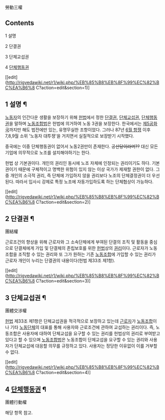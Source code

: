 勞動三權

## Contents

    

1 설명

2 단결권

3 단체교섭권

4 [단체행동권](%EB%8B%A8%EC%B2%B4%ED%96%89%EB%8F%99%EA%B6%8C.md)

[[edit](http://rigvedawiki.net/r1/wiki.php/%EB%85%B8%EB%8F%99%EC%82%BC%EA%B6%8
C?action=edit&section=1)]

## 1 설명 ¶

  

[노동자](%EB%85%B8%EB%8F%99%EC%9E%90.md)의 인간다운 생활을 보장하기 위해
[헌법](%ED%97%8C%EB%B2%95.md)에서 정한 [단결권](%EB%8B%A8%EA%B2%B0%EA%B6%8C.md),
[단체교섭권](%EB%8B%A8%EC%B2%B4%EA%B5%90%EC%84%AD%EA%B6%8C.md),
[단체행동권](%EB%8B%A8%EC%B2%B4%ED%96%89%EB%8F%99%EA%B6%8C.md)을 말하며
[노동조합법](%EB%85%B8%EB%8F%99%EC%A1%B0%ED%95%A9%EB%B2%95.md)은 헌법에 의거하여 노동 3권을
보장한다. 한국에서는 [제5공화국](%EC%A0%9C5%EA%B3%B5%ED%99%94%EA%B5%AD.md)까지만 해도 법전에만
있는, 유명무실한 조항이었다. 그러나 87년 [6월 항쟁](6%EC%9B%94%20%ED%95%AD%EC%9F%81.md) 이후
7,8,9월 소위 '노동자 대투쟁'을 거치면서 실질적으로 보장받기 시작했다.

  

중국에는 이중 단체행동권이 없어서 노동2권만이 존재한다. <del>공산당이라며??</del> 대신 모든 기업에 의무적으로 노조를
설치해야하기는 한다.

  

헌법 상 기본권이다. 개인의 권리인 동시에 노조 자체에 인정되는 권리이기도 하다. 기본권이기 때문에 구체적이고 명백한 위험이 있지 않는 이상
국가가 제재할 권한이 없다. 그 중 개인의 소극적 권리, 즉 단체에 가입하지 않을 권리보다 노조의 단체결정권이 더 우선된다. 따라서 입사시
강제로 특정 노조에 자동가입하도록 하는 단체협상이 가능하다.

[[edit](http://rigvedawiki.net/r1/wiki.php/%EB%85%B8%EB%8F%99%EC%82%BC%EA%B6%8
C?action=edit&section=2)]

## 2 단결권 ¶

團結權

  

근로조건의 향상을 위해 근로자와 그 소속단체에게 부여된 단결의 조직 및 활동을 중심으로 단결체에게 가입 및 단결체의 존립보호를 위한
[헌법](%ED%97%8C%EB%B2%95.md)상의 [권리](%EA%B6%8C%EB%A6%AC.md)이다. 근로자가 노동조합을
조직할 수 있는 권리와 또 그가 원하는 기존 [노동조합](%EB%85%B8%EB%8F%99%EC%A1%B0%ED%95%A9.md)에
가입할 수 있는 권리가 근로자 개인이 누리는 단결권의 내용이다(헌법 제33조 제1항).

[[edit](http://rigvedawiki.net/r1/wiki.php/%EB%85%B8%EB%8F%99%EC%82%BC%EA%B6%8
C?action=edit&section=3)]

## 3 단체교섭권 ¶

團體交涉權

  

[헌법](%ED%97%8C%EB%B2%95.md) 제33조 제1항은 단체교섭권을 적극적으로 보장하고 있는데
[근로자](%EA%B7%BC%EB%A1%9C%EC%9E%90.md)가
[노동조합](%EB%85%B8%EB%8F%99%EC%A1%B0%ED%95%A9.md)이나 기타
[노동단체](%EB%85%B8%EB%8F%99%EB%8B%A8%EC%B2%B4.md)의 대표를 통해 사용자와 근로조건에 관하여 교섭하는
권리이다. 즉, 노동조합은 사용자에 대하여 단체교섭을 요구할 수 있는 권리를 헌법상의 권리로 부여받고 있다고 할 수 있으며
[노동조합법](%EB%85%B8%EB%8F%99%EC%A1%B0%ED%95%A9%EB%B2%95.md)은 노동조합이 단체교섭을 요구할
수 있는 권리와 사용자가 단체교섭에 대응할 의무를 규정하고 있다. 사용자는 정당한 이유없이 이를 거부할 수 없다.

[[edit](http://rigvedawiki.net/r1/wiki.php/%EB%85%B8%EB%8F%99%EC%82%BC%EA%B6%8
C?action=edit&section=4)]

## 4 [단체행동권](%EB%8B%A8%EC%B2%B4%ED%96%89%EB%8F%99%EA%B6%8C.md) ¶

團體行動權

  

해당 항목 참고.

